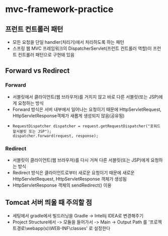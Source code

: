 # mvc-framework-practice

## 프런트 컨트롤러 패턴

- 모든 요청을 단일 handler(처리기)에서 처리하도록 하는 패턴
- 스프링 웹 MVC 프레임워크의 DispatcherServlet(프런트 컨트롤러 역할)이 프런트 컨트롤러 패턴으로 구현돼 있음


## Forward vs Redirect

### Forward
- 서블릿에서 클라이언트(웹 브라우저)를 거치지 않고 바로 다른 서블릿(또는 JSP)에
게 요청하는 방식
- Forward 방식은 서버 내부에서 일어나는 요청이기 때문에 HttpServletRequest,
HttpServletResponse객체가 새롭게 생성되지 않음(공유됨)
- ```
  RequestDispatcher dispatcher = request.getRequestDispatcher("포워드 할서블릿 또는 JSP");
  dispatcher.forward(request, response);
  ```


### Redirect

- 서블릿이 클라이언트(웹 브라우저)를 다시 거쳐 다른 서블릿(또는 JSP)에게 요청하는 방식
- Redirect 방식은 클라이언트로부터 새로운 요청이기 때문에 새로운 HttpServletRequest, HttpServletResponse 객체가 생성됨
- HttpServletResponse 객체의 sendRedirect() 이용

## Tomcat 서버 띄울 때 주의할 점

- 세팅에서 gradle에서 빌드러닝을 Gradle -> Intellij IDEA로 변경해주기
- Project Structure에서 -> 모듈을 들어가서 -> Main -> Output Path 를 '프로젝트경로\webapp(s)\WEB-INF\classes' 로 설정한다

